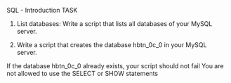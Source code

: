 SQL - Introduction
TASK

1. List databases: Write a script that lists all databases of your MySQL server.

2. Write a script that creates the database hbtn_0c_0 in your MySQL server.

If the database hbtn_0c_0 already exists, your script should not fail
You are not allowed to use the SELECT or SHOW statements
